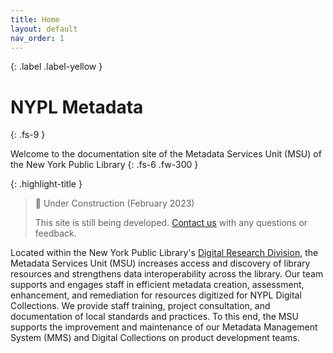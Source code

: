 ```yaml
---
title: Home
layout: default
nav_order: 1
---
```



{: .label .label-yellow }

# NYPL Metadata
{: .fs-9 }

Welcome to the documentation site of the Metadata Services Unit (MSU) of the New York Public Library
{: .fs-6 .fw-300 }

{: .highlight-title }
> 🚧 Under Construction (February 2023)
>
> This site is still being developed. [Contact us](/metadata-documentation/contact/) with any questions or feedback.

Located within the New York Public Library's [Digital Research Division](https://www.nypl.org/digital-research), the Metadata Services Unit (MSU) increases access and discovery of library resources and strengthens data interoperability across the library. Our team supports and engages staff in efficient metadata creation, assessment, enhancement, and remediation for resources digitized for NYPL Digital Collections. We provide staff training, project consultation, and documentation of local standards and practices. To this end, the MSU supports the improvement and maintenance of our Metadata Management System (MMS) and Digital Collections on product development teams.

<!-- ---

On this site, you will find…

#### Quick Links
TK -->
